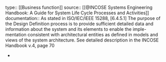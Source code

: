 type:: [[Business function]]
source:: [[@INCOSE Systems Engineering Handbook: A Guide for System Life Cycle Processes and Activities]]
documentation:: As stated in ISO/IEC/IEEE 15288, [6.4.5.1] The purpose of the Design Definition process is to provide sufficient detailed data and information about the system and its elements to enable the imple- mentation consistent with architectural entities as defined in models and views of the system architecture.  See detailed description in the INCOSE Handbook v.4, page 70

-
